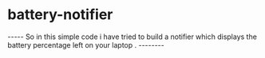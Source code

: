 # battery-notifier


-----    So in this simple code i have tried to build a notifier which displays the battery percentage left on your laptop . --------
